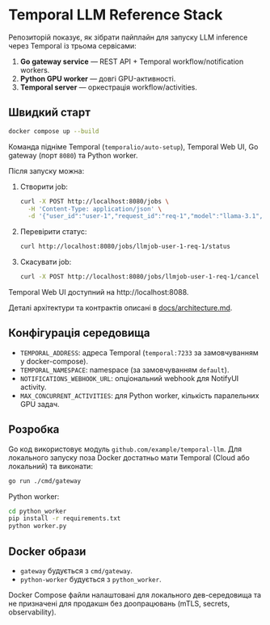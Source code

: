 # Temporal LLM Reference Stack

Репозиторій показує, як зібрати пайплайн для запуску LLM inference через Temporal із трьома сервісами:

1. **Go gateway service** — REST API + Temporal workflow/notification workers.
2. **Python GPU worker** — довгі GPU-активності.
3. **Temporal server** — оркестрація workflow/activities.

## Швидкий старт

```bash
docker compose up --build
```

Команда підніме Temporal (`temporalio/auto-setup`), Temporal Web UI, Go gateway (порт `8080`) та Python worker.

Після запуску можна:

1. Створити job:
   ```bash
   curl -X POST http://localhost:8080/jobs \
     -H 'Content-Type: application/json' \
     -d '{"user_id":"user-1","request_id":"req-1","model":"llama-3.1","prompt":"Hello"}'
   ```
2. Перевірити статус:
   ```bash
   curl http://localhost:8080/jobs/llmjob-user-1-req-1/status
   ```
3. Скасувати job:
   ```bash
   curl -X POST http://localhost:8080/jobs/llmjob-user-1-req-1/cancel
   ```

Temporal Web UI доступний на http://localhost:8088.

Деталі архітектури та контрактів описані в [docs/architecture.md](docs/architecture.md).

## Конфігурація середовища

- `TEMPORAL_ADDRESS`: адреса Temporal (`temporal:7233` за замовчуванням у docker-compose).
- `TEMPORAL_NAMESPACE`: namespace (за замовчуванням `default`).
- `NOTIFICATIONS_WEBHOOK_URL`: опціональний webhook для NotifyUI activity.
- `MAX_CONCURRENT_ACTIVITIES`: для Python worker, кількість паралельних GPU задач.

## Розробка

Go код використовує модуль `github.com/example/temporal-llm`. Для локального запуску поза Docker достатньо мати Temporal (Cloud або локальний) та виконати:

```bash
go run ./cmd/gateway
```

Python worker:

```bash
cd python_worker
pip install -r requirements.txt
python worker.py
```

## Docker образи

- `gateway` будується з `cmd/gateway`.
- `python-worker` будується з `python_worker`.

Docker Compose файли налаштовані для локального дев-середовища та не призначені для продакшн без доопрацювань (mTLS, secrets, observability).

